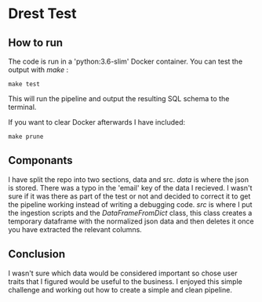 # Drest Test

## How to run
The code is run in a 'python:3.6-slim' Docker container. You can test the output with _make_ :
```
make test
```
This will run the pipeline and output the resulting SQL schema to the terminal.

If you want to clear Docker afterwards I have included:
```
make prune
```

## Componants
I have split the repo into two sections, data and src. 
_data_ is where the json is stored. There was a typo in the 'email' key of the data I recieved. I wasn't sure if it was there as part of the test or not and decided to correct it to get the pipeline working instead of writing a debugging code.
_src_ is where I put the ingestion scripts and the _DataFrameFromDict_ class, this class creates a temporary dataframe with the normalized json data and then deletes it once you have extracted the relevant columns.

## Conclusion
I wasn't sure which data would be considered important so chose user traits that I figured would be useful to the business. I enjoyed this simple challenge and working out how to create a simple and clean pipeline.
